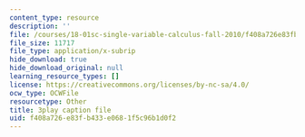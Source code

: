 ```yaml
---
content_type: resource
description: ''
file: /courses/18-01sc-single-variable-calculus-fall-2010/f408a726e83fb433e0681f5c96b1d0f2_fK6cu99OSEU.srt
file_size: 11717
file_type: application/x-subrip
hide_download: true
hide_download_original: null
learning_resource_types: []
license: https://creativecommons.org/licenses/by-nc-sa/4.0/
ocw_type: OCWFile
resourcetype: Other
title: 3play caption file
uid: f408a726-e83f-b433-e068-1f5c96b1d0f2
---
```

